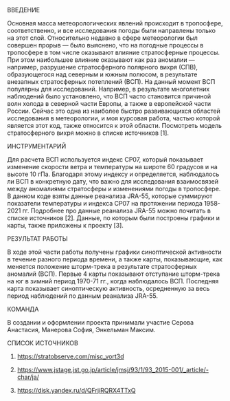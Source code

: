 ВВЕДЕНИЕ

Основная масса метеорологических явлений происходит в тропосфере, соответственно, и все исследования погоды были направлены только на этот слой. Относительно недавно в сфере метеорологии был совершен прорыв — было выяснено, что на погодные процессы в тропосфере в том числе оказывают влияние стратосферные процессы. При этом наибольшее влияние оказывают как раз аномалии — например, разрушение стратосферного полярного вихря (СПВ), образующегося над северным и южным полюсом, в результате внезапных стратосферных потеплений (ВСП). На данный момент ВСП популярны для исследований. Например, в результате многолетних наблюдений было установлено, что ВСП часто становится причиной волн холода в северной части Европы, а также в европейской части России. Сейчас это одна из наиболее быстро развивающихся областей исследования в метеорологии, и моя курсовая работа, частью которой является этот код, также относится к этой области. Посмотреть модель стратосферного вихря можно в списке источников [1].

ИНСТРУМЕНТАРИЙ

Для расчета ВСП используется индекс CP07, который показывает изменение скорости ветра и температуры на широте 60 градусов и на высоте 10 гПа. Благодаря этому индексу и определяется, наблюдалось ли ВСП в конкретную дату, что важно для исследования взаимосвязей между аномалиями стратосферы и изменениями погоды в тропосфере. В данном коде взяты данные реанализа JRA-55, которые суммируют показатели температуры и индекса CP07 на протяжении периода 1958-2021 гг. Подробнее про данные реанализа JRA-55 можно почитать в списке источников [2]. Данные, по которым были построены графики и карты, также приложены к проекту [3]. 

РЕЗУЛЬТАТ РАБОТЫ

В ходе этой части работы получены графики синоптической активности в течение разного периода времени, а также карты, показывающие, как меняется положение шторм-трека в результате стратосферных аномалий (ВСП). Первые 4 карты показывают отступание шторм-трека на юг в зимний период 1970-71 гг., когда наблюдалось ВСП. Последняя карта показывает синоптическую активность, осредненную за весь период наблюдений по данным реанализа JRA-55. 

КОМАНДА 

В создании и оформлении проекта принимали участие Серова Анастасия, Манерова София, Энкельман Максим. 

СПИСОК ИСТОЧНИКОВ

1. https://stratobserve.com/misc_vort3d

2. https://www.jstage.jst.go.jp/article/jmsj/93/1/93_2015-001/_article/-char/ja/

3. https://disk.yandex.ru/d/QFrjiRQRX4TTxQ
